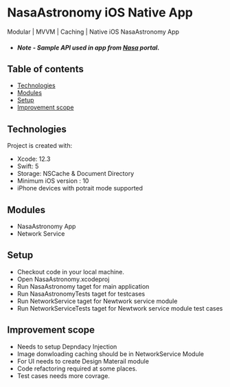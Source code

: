 # NasaAstronomy iOS Native App
 Modular | MVVM | Caching | Native iOS NasaAstronomy App 
 
* ##### Note - Sample API used in app from [Nasa](https://api.nasa.gov/) portal.

## Table of contents
* [Technologies](#technologies)
* [Modules](#modules)
* [Setup](#setup)
* [Improvement scope](#improvement)

## Technologies

Project is created with:
* Xcode: 12.3
* Swift: 5
* Storage: NSCache & Document Directory
* Minimum iOS version : 10
* iPhone devices with potrait mode supported

## Modules
* NasaAstronomy App 
* Network Service

## Setup
* Checkout code in your local machine.
* Open NasaAstronomy.xcodeproj
* Run NasaAstronomy taget for main application
* Run NasaAstronomyTests taget for testcases
* Run NetworkService taget for Newtwork service module
* Run NetworkServiceTests taget for Newtwork service module test cases


## Improvement scope
* Needs to setup Depndacy Injection
* Image donwloading caching should be in NetworkService Module
* For UI needs to create Design Materail module
* Code refactoring required at some places.
* Test cases needs more covrage.

